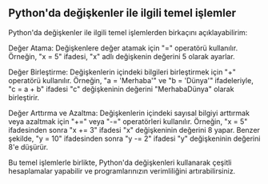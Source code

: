 ## Python'da değişkenler ile ilgili temel işlemler


Python'da değişkenler ile ilgili temel işlemlerden birkaçını açıklayabilirim:

Değer Atama: Değişkenlere değer atamak için "=" operatörü kullanılır. Örneğin, "x = 5" ifadesi, "x" adlı değişkenin değerini 5 olarak ayarlar.

Değer Birleştirme: Değişkenlerin içindeki bilgileri birleştirmek için "+" operatörü kullanılır. Örneğin, "a = 'Merhaba'" ve "b = 'Dünya'" ifadeleriyle, "c = a + b" ifadesi "c" değişkeninin değerini "MerhabaDünya" olarak birleştirir.

Değer Arttırma ve Azaltma: Değişkenlerin içindeki sayısal bilgiyi arttırmak veya azaltmak için "+=" veya "-=" operatörleri kullanılır. Örneğin, "x = 5" ifadesinden sonra "x += 3" ifadesi "x" değişkeninin değerini 8 yapar. Benzer şekilde, "y = 10" ifadesinden sonra "y -= 2" ifadesi "y" değişkeninin değerini 8'e düşürür.

Bu temel işlemlerle birlikte, Python'da değişkenleri kullanarak çeşitli hesaplamalar yapabilir ve programlarınızın verimliliğini artırabilirsiniz.